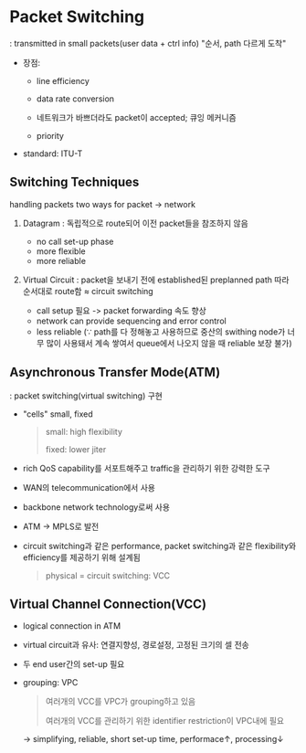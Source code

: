 # Packet Switching

: transmitted in small packets(user data + ctrl info) "순서, path 다르게 도착"

- 장점:
  
  - line efficiency
  
  - data rate conversion
  
  - 네트워크가 바쁘더라도 packet이 accepted; 큐잉 메커니즘
  
  - priority

- standard: ITU-T

## Switching Techniques

handling packets two ways for packet -> network 

1. Datagram
   : 독립적으로 route되어 이전 packet들을 참조하지 않음
   - no call set-up phase
   - more flexible
   - more reliable
  
2. Virtual Circuit
   : packet을 보내기 전에 established된 preplanned path 따라 순서대로 route함 ≈ circuit switching
   - call setup 필요 -> packet forwarding 속도 향상
   - network can provide sequencing and error control
   - less reliable
     (∵ path를 다 정해놓고 사용하므로 중산의 swithing node가 너무 많이 사용돼서 계속 쌓여서 queue에서 나오지 않을 때 reliable 보장 불가)

## Asynchronous Transfer Mode(ATM)

: packet switching(virtual switching) 구현

- "cells" small, fixed 

  > small: high flexibility
  >
  > fixed: lower jiter

- rich QoS capability를 서포트해주고 traffic을 관리하기 위한 강력한 도구

- WAN의 telecommunication에서 사용

- backbone network technology로써 사용

- ATM -> MPLS로 발전

- circuit switching과 같은 performance, packet switching과 같은 flexibility와 efficiency를 제공하기 위해 설계됨

  > physical = circuit switching: VCC

## Virtual Channel Connection(VCC)

- logical connection in ATM

- virtual circuit과 유사: 연결지향성, 경로설정, 고정된 크기의 셀 전송

- 두 end user간의 set-up 필요

- grouping: VPC

  > 여러개의 VCC를 VPC가 grouping하고 있음
  >
  > 여러개의 VCC를 관리하기 위한 identifier restriction이 VPC내에 필요

  -> simplifying, reliable, short set-up time, performace↑, processing↓
  
